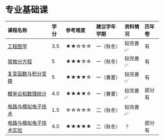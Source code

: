 # 专业基础课

| 课程名称 | 学分 | 参考难度 | 建议学年学期 | 资料情况 | 历年卷 |
|:--|:--|:--|:--|:--|:--|
| [工程图学](engineering_drawing/) | 3.5 | ★★☆☆☆ | 一（秋冬） | 较完善✅ | 有 |
| [常微分方程](ode/) | 5 | ★★★☆☆ | 一（秋冬） | 较完善✅ | 有 |
| [复变函数与积分变换](Complex_Variable_Functions&Integral_Transformation/) | 5 | ★★★★☆ | 一（春夏） | 较完善✅ | 有 |
| [概率论和数理统计](Probability_and_Statistics/) | 4.0 | ★★★★☆ | 一（春夏） | 较完善✅ | 部分有 |
| [电路与模拟电子技术](Electric_Circuit_and_Analog_Electronic_Technology/) | 1.5 | ☆☆☆☆☆ | 二（秋冬） | 较完善✅ |  |
| [电路与模拟电子技术实验](Electric_Circuit_and_Analog_Electronic_Technology_Experience/) | 4.0 | ★★★★★ | 二（秋冬） | ？ | 部分有 |
